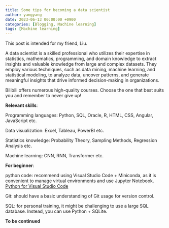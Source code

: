 ```yaml
---
title: Some tips for becoming a data scientist
author: yangyang
date: 2023-06-13 00:00:00 +0900
categories: [Blogging, Machine learning]
tags: [Machine learning]
---
```


This post is intended for my friend, Liu.

A data scientist is a skilled professional who utilizes their expertise in statistics, mathematics, programming, and domain knowledge to extract insights and valuable knowledge from large and complex datasets. They employ various techniques, such as data mining, machine learning, and statistical modeling, to analyze data, uncover patterns, and generate meaningful insights that drive informed decision-making in organizations.

Bilibili offers numerous high-quality courses. Choose the one that best suits you and remember to never give up!

**Relevant skills**:

Programming languages: Python, SQL, Oracle, R, HTML, CSS, Angular, JavaScript etc.

Data visualization: Excel, Tableau, PowerBI etc.

Statistics knowledge: Probability Theory, Sampling Methods, Regression Analysis etc.

Machine learning: CNN, RNN, Transformer etc.


**For beginner**:

python code: recommend using Visual Studio Code + Miniconda, as it is convenient to manage virtual environments and use Jupyter Notebook.
  <br> <a href="https://docs.anaconda.com/free/anaconda/ide-tutorials/python-vsc/" target='_blank'>Python for Visual Studio Code</a>

Git: should have a basic understanding of Git usage for version control.

SQL: for personal training, it might be challenging to use a large SQL database. Instead, you can use Python + SQLite.

**To be continued**

